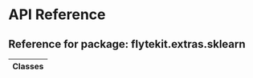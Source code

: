 # API Reference

## Reference for package: flytekit.extras.sklearn

| Classes  |
| :------------- |
